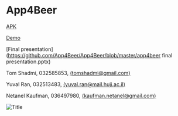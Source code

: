 App4Beer
========
[APK](https://github.com/App4Beer/App4Beer/blob/master/bin/App4Beer.apk) 

[Demo](https://github.com/App4Beer/App4Beer/blob/master/App4Beer.mp4) 

[Final presentation](https://github.com/App4Beer/App4Beer/blob/master/app4beer final presentation.pptx) 

Tom Shadmi, 032585853, [(tomshadmi@gmail.com)](mailto:tomshadmi@gmail.com)

Yuval Ran, 032513483, [(yuval.ran@mail.huji.ac.il)](mailto:yuval.ran@mail.huji.ac.il)

Netanel Kaufman, 036497980, [(kaufman.netanel@gmail.com)](mailto:kaufman.netanel@gmail.com)

![Title](https://github.intel.com/App4Beer/App4Beer/blob/master/beer.png)